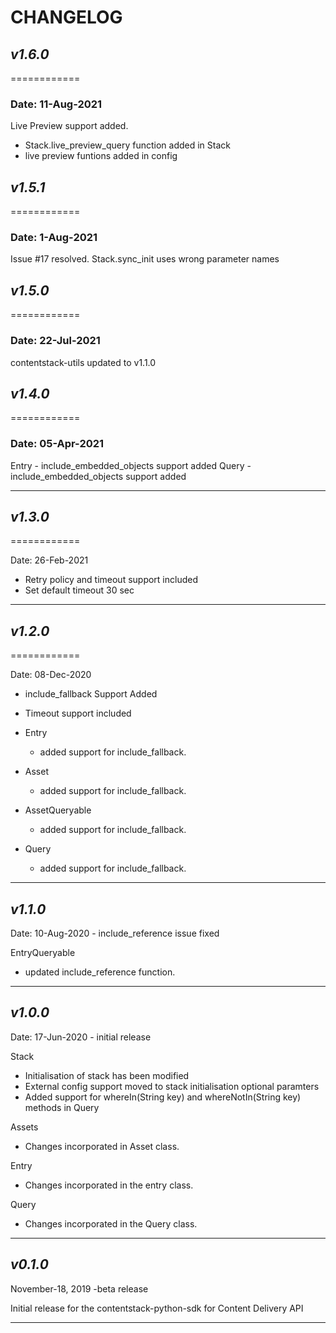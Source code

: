 # CHANGELOG

## _v1.6.0_

============

### **Date: 11-Aug-2021**

Live Preview support added.

- Stack.live_preview_query function added in Stack
- live preview funtions added in config

## _v1.5.1_

============

### **Date: 1-Aug-2021**

Issue #17 resolved.
Stack.sync_init uses wrong parameter names

## _v1.5.0_

============

### **Date: 22-Jul-2021**

contentstack-utils updated to v1.1.0

## _v1.4.0_

============

### **Date: 05-Apr-2021**

Entry
    - include_embedded_objects support added
Query
    - include_embedded_objects support added

-----------------------------

## _v1.3.0_

============

Date: 26-Feb-2021

- Retry policy and timeout support included
- Set default timeout 30 sec

-----------------------------

## _v1.2.0_

============

Date: 08-Dec-2020

- include_fallback Support Added
- Timeout support included

- Entry
  - added support for include_fallback.
- Asset
  - added support for include_fallback.
- AssetQueryable
  - added support for include_fallback.
- Query
  - added support for include_fallback.

-----------------------------

## _v1.1.0_

Date: 10-Aug-2020 - include_reference issue fixed

EntryQueryable

- updated include_reference function.

-----------------------------

## _v1.0.0_

Date: 17-Jun-2020 - initial release

Stack

- Initialisation of stack has been modified
- External config support moved to stack initialisation optional paramters
- Added support for whereIn(String key) and whereNotIn(String key) methods in Query

Assets

- Changes incorporated in Asset class.

Entry

- Changes incorporated in the entry class.

Query

- Changes incorporated in the Query class.

-----------------------------

## _v0.1.0_

November-18, 2019 -beta release

Initial release for the contentstack-python-sdk for Content Delivery API

-----------------------------
